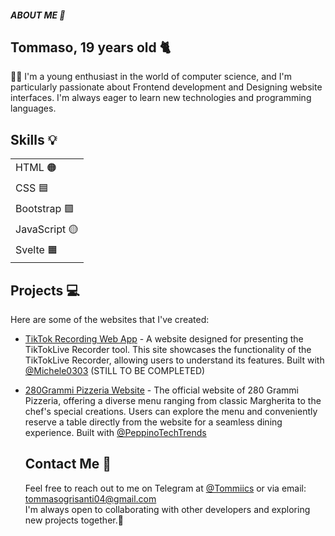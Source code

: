 <html>
  <head>
    <meta charset="UTF-8">
    <h5 style="font-weight: bold;">ABOUT ME 👀 </h3>
  </head>
  <body>
    <h2>Tommaso, 19 years old 🐈 </h2>
    <p> 🧑‍💻 I'm a young enthusiast in the world of computer science, and I'm particularly passionate about Frontend development and Designing website interfaces. I'm always eager to learn new technologies and programming languages.</p>
    <h2>Skills 💡</h2>
    <table>
  <tbody>
    <tr>
      <td>HTML 🟠</td>
    </tr>
    <tr>
      <td>CSS 🟦</td>
    </tr>
    <tr>
      <td>Bootstrap 🟪</td>
    </tr>
    <tr>
      <td>JavaScript 🟡</td>
    </tr>
    <tr>
      <td>Svelte 🟧</td>
    </tr>
  </tbody>
</table>


## Projects :computer:

Here are some of the websites that I've created:
- [TikTok Recording Web App](http://tikrecorder.com/) - A website designed for presenting the TikTokLive Recorder tool. This site showcases the functionality of the TikTokLive Recorder, allowing users to understand its features. Built with <a href="https://github.com/Michele0303" target="_blank">@Michele0303</a> (STILL TO BE COMPLETED)

- [280Grammi Pizzeria Website](http://www.280grammi.it) - The official website of 280 Grammi Pizzeria, offering a diverse menu ranging from classic Margherita to the chef's special creations. Users can explore the menu and conveniently reserve a table directly from the website for a seamless dining experience. Built with <a href="https://github.com/peppinotechtrends" target="_blank">@PeppinoTechTrends</a>

  <h2>Contact Me 📩</h2>
  <p>Feel free to reach out to me on Telegram at <a href="https://t.me/Tommiics">@Tommiics</a> or via email: <a href="mailto:tommasogrisanti04@gmail.com">tommasogrisanti04@gmail.com</a> <br> I'm always open to collaborating with other developers and exploring new projects together.🔵</p>
</body>
</html>
